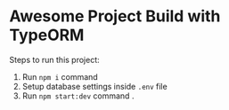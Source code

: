# Awesome Project Build with TypeORM

Steps to run this project:

1. Run `npm i` command
2. Setup database settings inside `.env` file
3. Run `npm start:dev` command
.